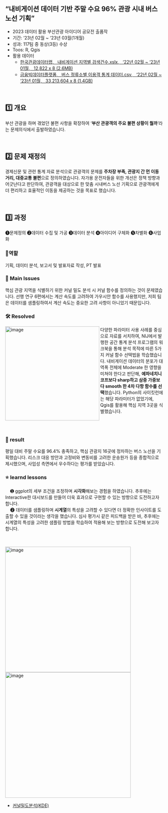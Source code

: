 ## “내비게이션 데이터 기반 주말 수요 96% 관광 시내 버스 노선 기획”
- 2023 데이터 활용 부산관광 아이디어 공모전 출품작
- 기간: ‘23년 02월 ~ ‘23년 03월(1개월)
- 성과: 117팀 중 동상(3등) 수상 
- Toos: R, Qgis
- 활용 데이터
  - [한국관광데이터랩,  &nbsp; 내비게이션 지역별 검색건수.xslx, &nbsp; ‘22년 02월 ~ ‘23년 01월, &nbsp; 12,822 x 8 (2.6MB)](https://datalab.visitkorea.or.kr/)
  - [금융빅데이터플랫폼, &nbsp; 버스 정류소별 이용객 통계 데이터.csv, &nbsp; ‘22년 02월 ~ ‘23년 01월, &nbsp; 33,213,604 x 8 (1.4GB)](https://www.bigdata-finance.kr/)
<br>


## 1️⃣ 개요
부산 관광을 하며 겪었던 불편 사항을 확장하여 ‘**부산 관광객의 주요 불편 상황이 뭘까**’라는 문제의식에서 출발하였습니다.

<br>

## 2️⃣ 문제 재정의
경제신문 및 관련 통계 자료 분석으로 관광객의 문제를 **주차장 부족, 관광지 간 먼 이동 거리, 대중교통 불편**으로 정의하였습니다. 자가용 운전자들을 위한 개선은 정책 방향과 어긋난다고 판단하여, 관광객을 대상으로 한 맞춤 시내버스 노선 기획으로 관광객에게 더 편리하고 효율적인 이동을 제공하는 것을 목표로 했습니다.

<br>

## 3️⃣ 과정 

❶문제정의 ❷데이터 수집 및 가공 ❸데이터 분석 ❹아이디어 구체화 ❺차별화 ❻사업화


### 👤역할
기획, 데이터 분석, 보고서 및 발표자료 작성, PT 발표
<br>

### 🧐 Main Issues
핵심 관광 지역을 식별하기 위한 커널 밀도 분석 시 커널 함수를 정의하는 것이 문제였습니다. 선행 연구 6편에서는 계산 속도를 고려하여 가우시안 함수를 사용했지만, 저희 팀은 데이터를 샘플링하여서 계산 속도는 중요한 고려 사항이 아니었기 때문입니다. 

### 🛠️ Resolved
<img align="left" src="https://user-images.githubusercontent.com/93497667/232210064-895073a8-147d-4e17-a439-cc1645897280.png" alt="image" width="300"/> 다양한 파라미터 사용 사례를 중심으로 자료를 서치하여, NIJ에서 발행한 공간 통계 분석 프로그램의 워크북을 통해 분석 목적에 따른 5가지 커널 함수 선택법을 학습했습니다. 내비게이션 데이터의 분포가 대역폭 전체에 Moderate 한 영향을 미쳐야 한다고 판단해, **예파네치니코프보다 sharp하고 삼중 가중보다 smooth 한 4차 다항 함수를 선택**했습니다. Python의 사이킷런에는 해당 파라미터가 없었기에, Qgis를 활용해 핵심 지역 3곳을 식별했습니다.

<br>
<br>


### 🎯 result
평일 대비 주말 수요를 96.4% 충족하고, 핵심 관광지 16곳에 정차하는 버스 노선을 기획했습니다. 리스크 대응 방안과 고정비와 변동비를 고려한 운송원가 등을 종합적으로 제시했으며, 사업성 측면에서 우수하다는 평가를 받았습니다.
<br>
### ⭐ learnd lessons
&nbsp;&nbsp;&nbsp;&nbsp;➊ ggplot의 세부 조건을 조정하며 **시각화**해보는 경험을 하였습니다. 추후에는 Interactive한 대시보드를 만들어 더욱 효과으로 구현할 수 있는 방향으로 도전하고자 합니다. 
<br>
&nbsp;&nbsp;&nbsp;&nbsp;➋ 데이터를 샘플링하며 **시계열**의 특성을 고려할 수 있다면 더 정확한 인사이트를 도출할 수 있을 것이라는 생각을 했습니다. 심사 평가시 같은 피드백을 받은 바, 추후에는 시계열의 특성을 고려한 샘플링 방법을 학습하여 적용해 보는 방향으로 도전해 보고자 합니다.

<br>
<br>

<div class="image-container">
  <img src="https://user-images.githubusercontent.com/93497667/232216526-99e27c85-daac-4a25-b49a-73c3848aaf25.jpg" alt="image"  width="400"/>
  <img src="https://user-images.githubusercontent.com/93497667/232216651-c00ad08b-0d94-43ef-998b-8851b734d169.jpg" alt="image"  width="400"/>
</div>


- [커널밀도분석(KDE)](https://www.notion.so/TMP-e977f66c09ee453b9e2c05d3869ff5e9?pvs=4)
